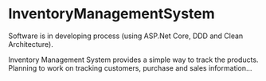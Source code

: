 # InventoryManagementSystem
Software is in developing process (using ASP.Net Core, DDD and Clean Architecture). 

Inventory Management System provides a simple way to track the products.
Planning to work on tracking customers, purchase and sales information...
